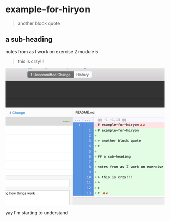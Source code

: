 # example-for-hiryon

> another block quote
>

## a sub-heading

notes from as I work on exercise 2 module 5

> this is crzy!!!
>
>
![img](/images/img1.png)

yay I'm starting to understand
